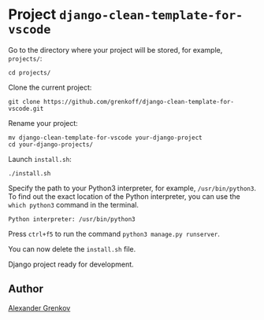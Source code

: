 # Project `django-clean-template-for-vscode`


Go to the directory where your project will be stored, for example, `projects/`:

```
cd projects/
```

Сlone the current project:

```
git clone https://github.com/grenkoff/django-clean-template-for-vscode.git
```

Rename your project:

```
mv django-clean-template-for-vscode your-django-project
cd your-django-projects/
```

Launch `install.sh`:

```
./install.sh
```

Specify the path to your Python3 interpreter, for example, `/usr/bin/python3`. To find out the exact location of the Python interpreter, you can use the `which python3` command in the terminal.

```
Python interpreter: /usr/bin/python3
```

Press `ctrl+f5` to run the command `python3 manage.py runserver`.

You can now delete the `install.sh` file.

Django project ready for development.

## Author

[Alexander Grenkov](https://github.com/grenkoff)

<script type="text/javascript" src="https://cdnjs.buymeacoffee.com/1.0.0/button.prod.min.js" data-name="bmc-button" data-slug="grenkoff" data-color="#5F7FFF" data-emoji="🐍" data-font="Comic" data-text="Buy me a coffee" data-outline-color="#000000" data-font-color="#ffffff" data-coffee-color="#FFDD00" ></script>